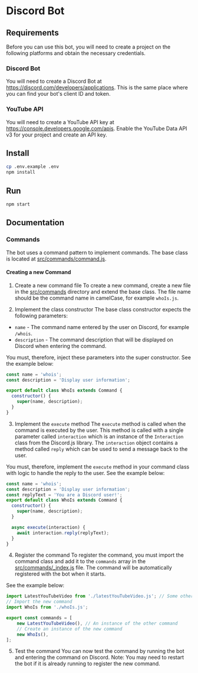 # Discord Bot

## Requirements
Before you can use this bot, you will need to create a project on the following platforms and obtain the necessary credentials.

### Discord Bot
You will need to create a Discord Bot at https://discord.com/developers/applications.
This is the same place where you can find your bot's client ID and token.

### YouTube API
You will need to create a YouTube API key at https://console.developers.google.com/apis.
Enable the YouTube Data API v3 for your project and create an API key.

## Install
````bash
cp .env.example .env
npm install
````

## Run
````bash
npm start
````

## Documentation

### Commands
The bot uses a command pattern to implement commands. The base class is located at [src/commands/command.js](src/commands/_command.js).

#### Creating a new Command
1. Create a new command file
To create a new command, create a new file in the [src/commands](src/commands) directory and extend the base class. The file name should be the command name in camelCase, for example `whoIs.js`.

2. Implement the class constructor
The base class constructor expects the following parameters:
- `name` - The command name entered by the user on Discord, for example `/whois`.
- `description` - The command description that will be displayed on Discord when entering the command.

You must, therefore, inject these parameters into the super constructor.
See the example below:
```javascript
const name = 'whois';
const description = 'Display user information';

export default class WhoIs extends Command {
  constructor() {
    super(name, description);
  }
}
```

3. Implement the `execute` method
The `execute` method is called when the command is executed by the user. This method is called with a single parameter called `interaction` which is an instance of the `Interaction` class from the Discord.js library. The `interaction` object contains a method called `reply` which can be used to send a message back to the user.

You must, therefore, implement the `execute` method in your command class with logic to handle the reply to the user. 
See the example below:
```javascript
const name = 'whois';
const description = 'Display user information';
const replyText = 'You are a Discord user!';
export default class WhoIs extends Command {
  constructor() {
    super(name, description);
  }

  async execute(interaction) {
    await interaction.reply(replyText);
  }
}
```

4. Register the command
To register the command, you must import the command class and add it to the `commands` array in the [src/commands/_index.js](src/commands/_index.js) file. The command will be automatically registered with the bot when it starts.

See the example below:
```javascript
import LatestYouTubeVideo from './latestYouTubeVideo.js'; // Some other command
// Import the new command
import WhoIs from './whoIs.js';

export const commands = [    
    new LatestYouTubeVideo(), // An instance of the other command
    // Create an instance of the new command
    new WhoIs(),
];
```

5. Test the command
You can now test the command by running the bot and entering the command on Discord.
Note: You may need to restart the bot if it is already running to register the new command.